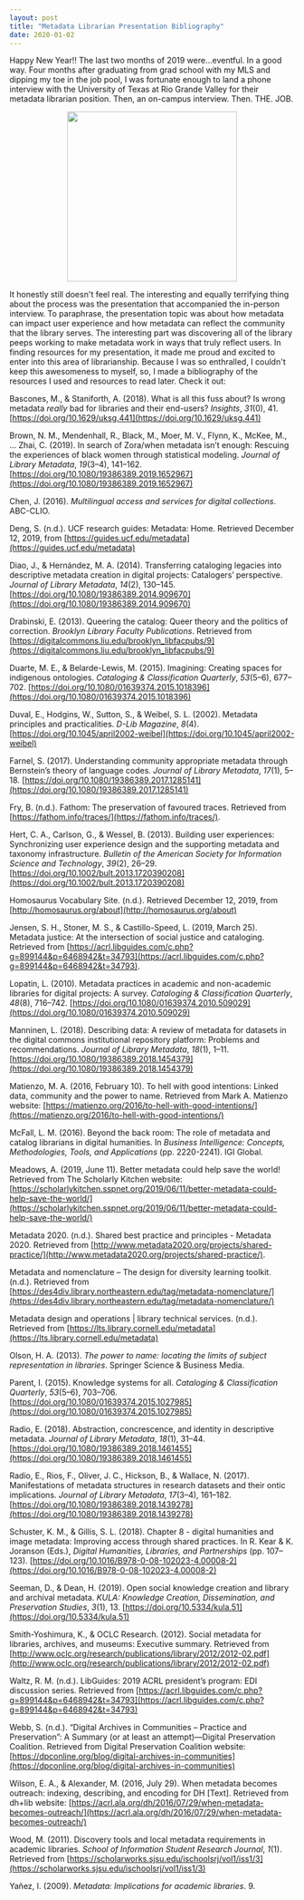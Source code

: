 ```yaml
---
layout: post
title: "Metadata Librarian Presentation Bibliography"
date: 2020-01-02
---
```


Happy New Year!! The last two months of 2019 were...eventful. In a good way. Four months after graduating from grad school with my MLS and dipping my toe in the job pool, I was fortunate enough to land a phone interview with the University of Texas at Rio Grande Valley for their metadata librarian position. Then, an on-campus interview. Then. THE. JOB.

<p align="center">
  <img width="300" height="300" src="https://media2.giphy.com/media/Nm8ZPAGOwZUQM/giphy.gif">
</p>

It honestly still doesn't feel real. The interesting and equally terrifying thing about the process was the presentation that accompanied the in-person interview. To paraphrase, the presentation topic was about how metadata can impact user experience and how metadata can reflect the community that the library serves. The interesting part was discovering all of the library peeps working to make metadata work in ways that truly reflect users. In finding resources for my presentation, it made me proud and excited to enter into this area of librarianship. Because I was so enthralled, I couldn't keep this awesomeness to myself, so, I made a bibliography of the resources I used and resources to read later. Check it out: 

Bascones, M., & Staniforth, A. (2018). What is all this fuss about? Is wrong metadata *really* bad for libraries and their end-users? *Insights*, *31*(0), 41. [https://doi.org/10.1629/uksg.441](https://doi.org/10.1629/uksg.441)

Brown, N. M., Mendenhall, R., Black, M., Moer, M. V., Flynn, K., McKee, M., … Zhai, C. (2019). In search of Zora/when metadata isn’t enough: Rescuing the experiences of black women through statistical modeling. *Journal of Library Metadata*, *19*(3–4), 141–162. [https://doi.org/10.1080/19386389.2019.1652967](https://doi.org/10.1080/19386389.2019.1652967)

Chen, J. (2016). *Multilingual access and services for digital collections*. ABC-CLIO.

Deng, S. (n.d.). UCF research guides: Metadata: Home. Retrieved December 12, 2019, from [https://guides.ucf.edu/metadata](https://guides.ucf.edu/metadata)

Diao, J., & Hernández, M. A. (2014). Transferring cataloging legacies into descriptive metadata creation in digital projects: Catalogers’ perspective. *Journal of Library Metadata*, *14*(2), 130–145. [https://doi.org/10.1080/19386389.2014.909670](https://doi.org/10.1080/19386389.2014.909670)

Drabinski, E. (2013). Queering the catalog: Queer theory and the politics of correction. *Brooklyn Library Faculty Publications*. Retrieved from [https://digitalcommons.liu.edu/brooklyn_libfacpubs/9](https://digitalcommons.liu.edu/brooklyn_libfacpubs/9)

Duarte, M. E., & Belarde-Lewis, M. (2015). Imagining: Creating spaces for indigenous ontologies. *Cataloging & Classification Quarterly*, *53*(5–6), 677–702. [https://doi.org/10.1080/01639374.2015.1018396](https://doi.org/10.1080/01639374.2015.1018396)

Duval, E., Hodgins, W., Sutton, S., & Weibel, S. L. (2002). Metadata principles and practicalities. *D-Lib Magazine*, *8*(4). [https://doi.org/10.1045/april2002-weibel](https://doi.org/10.1045/april2002-weibel)

Farnel, S. (2017). Understanding community appropriate metadata through Bernstein’s theory of language codes. *Journal of Library Metadata*, *17*(1), 5–18. [https://doi.org/10.1080/19386389.2017.1285141](https://doi.org/10.1080/19386389.2017.1285141)

Fry, B. (n.d.). Fathom: The preservation of favoured traces. Retrieved from [https://fathom.info/traces/](https://fathom.info/traces/).

Hert, C. A., Carlson, G., & Wessel, B. (2013). Building user experiences: Synchronizing user experience design and the supporting metadata and taxonomy infrastructure. *Bulletin of the American Society for Information Science and Technology*, *39*(2), 26–29. [https://doi.org/10.1002/bult.2013.1720390208](https://doi.org/10.1002/bult.2013.1720390208)

Homosaurus Vocabulary Site. (n.d.). Retrieved December 12, 2019, from [http://homosaurus.org/about](http://homosaurus.org/about)

Jensen, S. H., Stoner, M. S., & Castillo-Speed, L. (2019, March 25). Metadata justice: At the intersection of social justice and cataloging. Retrieved from [https://acrl.libguides.com/c.php?g=899144&p=6468942&t=34793](https://acrl.libguides.com/c.php?g=899144&p=6468942&t=34793).

Lopatin, L. (2010). Metadata practices in academic and non-academic libraries for digital projects: A survey. *Cataloging & Classification Quarterly*, *48*(8), 716–742. [https://doi.org/10.1080/01639374.2010.509029](https://doi.org/10.1080/01639374.2010.509029)

Manninen, L. (2018). Describing data: A review of metadata for datasets in the digital commons institutional repository platform: Problems and recommendations. *Journal of Library Metadata*, *18*(1), 1–11. [https://doi.org/10.1080/19386389.2018.1454379](https://doi.org/10.1080/19386389.2018.1454379)

Matienzo, M. A. (2016, February 10). To hell with good intentions: Linked data, community and the power to name. Retrieved from Mark A. Matienzo website: [https://matienzo.org/2016/to-hell-with-good-intentions/](https://matienzo.org/2016/to-hell-with-good-intentions/)

McFall, L. M. (2016). Beyond the back room: The role of metadata and catalog librarians in digital humanities. In *Business Intelligence: Concepts, Methodologies, Tools, and Applications* (pp. 2220-2241). IGI Global.

Meadows, A. (2019, June 11). Better metadata could help save the world! Retrieved from The Scholarly Kitchen website: [https://scholarlykitchen.sspnet.org/2019/06/11/better-metadata-could-help-save-the-world/](https://scholarlykitchen.sspnet.org/2019/06/11/better-metadata-could-help-save-the-world/)

Metadata 2020. (n.d.). Shared best practice and principles - Metadata 2020. Retrieved from [http://www.metadata2020.org/projects/shared-practice/](http://www.metadata2020.org/projects/shared-practice/). 

Metadata and nomenclature – The design for diversity learning toolkit. (n.d.). Retrieved from [https://des4div.library.northeastern.edu/tag/metadata-nomenclature/](https://des4div.library.northeastern.edu/tag/metadata-nomenclature/)

Metadata design and operations \| library technical services. (n.d.). Retrieved from [https://lts.library.cornell.edu/metadata](https://lts.library.cornell.edu/metadata)

Olson, H. A. (2013). *The power to name: locating the limits of subject representation in libraries*. Springer Science & Business Media.

Parent, I. (2015). Knowledge systems for all. *Cataloging & Classification Quarterly*, *53*(5–6), 703–706. [https://doi.org/10.1080/01639374.2015.1027985](https://doi.org/10.1080/01639374.2015.1027985)

Radio, E. (2018). Abstraction, concrescence, and identity in descriptive metadata. *Journal of Library Metadata*, *18*(1), 31–44. [https://doi.org/10.1080/19386389.2018.1461455](https://doi.org/10.1080/19386389.2018.1461455)

Radio, E., Rios, F., Oliver, J. C., Hickson, B., & Wallace, N. (2017). Manifestations of metadata structures in research datasets and their ontic implications. *Journal of Library Metadata*, *17*(3–4), 161–182. [https://doi.org/10.1080/19386389.2018.1439278](https://doi.org/10.1080/19386389.2018.1439278)

Schuster, K. M., & Gillis, S. L. (2018). Chapter 8 - digital humanities and image metadata: Improving access through shared practices. In R. Kear & K. Joranson (Eds.), *Digital Humanities, Libraries, and Partnerships* (pp. 107–123). [https://doi.org/10.1016/B978-0-08-102023-4.00008-2](https://doi.org/10.1016/B978-0-08-102023-4.00008-2)

Seeman, D., & Dean, H. (2019). Open social knowledge creation and library and archival metadata. *KULA: Knowledge Creation, Dissemination, and Preservation Studies*, *3*(1), 13. [https://doi.org/10.5334/kula.51](https://doi.org/10.5334/kula.51)

Smith-Yoshimura, K., & OCLC Research. (2012). Social metadata for libraries, archives, and museums: Executive summary. Retrieved from [http://www.oclc.org/research/publications/library/2012/2012-02.pdf](http://www.oclc.org/research/publications/library/2012/2012-02.pdf)

Waltz, R. M. (n.d.). LibGuides: 2019 ACRL president’s program: EDI discussion series. Retrieved from [https://acrl.libguides.com/c.php?g=899144&p=6468942&t=34793](https://acrl.libguides.com/c.php?g=899144&p=6468942&t=34793)

Webb, S. (n.d.). “Digital Archives in Communities – Practice and Preservation”: A Summary (or at least an attempt)—Digital Preservation Coalition. Retrieved from Digital Preservation Coalition website: [https://dpconline.org/blog/digital-archives-in-communities](https://dpconline.org/blog/digital-archives-in-communities)

Wilson, E. A., & Alexander, M. (2016, July 29). When metadata becomes outreach: indexing, describing, and encoding for DH [Text]. Retrieved from dh+lib website: [https://acrl.ala.org/dh/2016/07/29/when-metadata-becomes-outreach/](https://acrl.ala.org/dh/2016/07/29/when-metadata-becomes-outreach/)

Wood, M. (2011). Discovery tools and local metadata requirements in academic libraries. *School of Information Student Research Journal*, *1*(1). Retrieved from [https://scholarworks.sjsu.edu/ischoolsrj/vol1/iss1/3](https://scholarworks.sjsu.edu/ischoolsrj/vol1/iss1/3)

Yañez, I. (2009). *Metadata: Implications for academic libraries*. 9.
